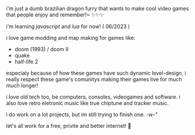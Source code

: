 i'm just a dumb brazilian dragon furry that wants to make 
cool video games that people enjoy and remember!~ ✨✨✨

i'm learning *javascript* and *lua* for now! ( 06/2023 )

i love game modding and map making for games like:
- doom (1993) / doom II
- quake
- half-life 2

especialy because of how these games have such dynamic level-design,
i really respect these game's comunitys making their games live for much much longer!

i love old tech too, be computers, consoles, videogames and software.
i also love retro eletronic music like true chiptune and tracker music.

i do work on a lot projects, but im still trying to finish one. -w-"

let's all work for a free, privite and better internet! 💞️
